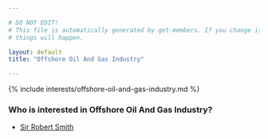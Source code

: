 ```yaml
---

# DO NOT EDIT!
# This file is automatically generated by get-members. If you change it, bad
# things will happen.

layout: default
title: "Offshore Oil And Gas Industry"

---
```


{% include interests/offshore-oil-and-gas-industry.md %}

### Who is interested in Offshore Oil And Gas Industry?


* [Sir Robert Smith](../members/sir-robert-smith.html)
